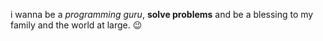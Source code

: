 i wanna be a _programming guru_, **solve problems** and be a blessing to my family and the world at large.
:wink:
